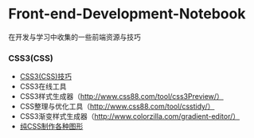 # Front-end-Development-Notebook
在开发与学习中收集的一些前端资源与技巧

### CSS3(CSS)
* [CSS3(CSS)技巧](https://github.com/jianghong1992/Front-end-Development-Notebook/blob/master/CSS3-CSS/tips.md)
* CSS3在线工具  
 * CSS3样式生成器（http://www.css88.com/tool/css3Preview/）  
 * CSS整理与优化工具（http://www.css88.com/tool/csstidy/）
 * CSS3渐变样式生成器（http://www.colorzilla.com/gradient-editor/）  
* [纯CSS制作各种图形](https://segmentfault.com/a/1190000002780453)

